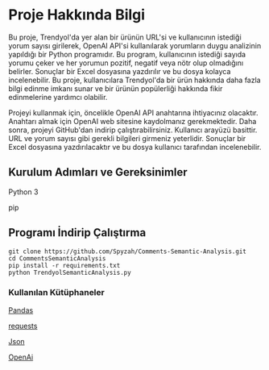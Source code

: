 # Proje Hakkında Bilgi
Bu proje, Trendyol'da yer alan bir ürünün URL'si ve kullanıcının istediği yorum sayısı girilerek, OpenAI API'si kullanılarak yorumların duygu analizinin yapıldığı bir Python programıdır. Bu program, kullanıcının istediği sayıda yorumu çeker ve her yorumun pozitif, negatif veya nötr olup olmadığını belirler. Sonuçlar bir Excel dosyasına yazdırılır ve bu dosya kolayca incelenebilir. Bu proje, kullanıcılara Trendyol'da bir ürün hakkında daha fazla bilgi edinme imkanı sunar ve bir ürünün popülerliği hakkında fikir edinmelerine yardımcı olabilir.

Projeyi kullanmak için, öncelikle OpenAI API anahtarına ihtiyacınız olacaktır. Anahtarı almak için OpenAI web sitesine kaydolmanız gerekmektedir. Daha sonra, projeyi GitHub'dan indirip çalıştırabilirsiniz. Kullanıcı arayüzü basittir. URL ve yorum sayısı gibi gerekli bilgileri girmeniz yeterlidir. Sonuçlar bir Excel dosyasına yazdırılacaktır ve bu dosya kullanıcı tarafından incelenebilir.

## Kurulum Adımları ve Gereksinimler

Python 3

pip

## Programı İndirip Çalıştırma 

```
git clone https://github.com/Spyzah/Comments-Semantic-Analysis.git
cd CommentsSemanticAnalysis
pip install -r requirements.txt
python TrendyolSemanticAnalysis.py
```

### Kullanılan Kütüphaneler


[Pandas](https://github.com/pandas-dev/pandas)

[requests](https://github.com/psf/requests)

[Json](https://github.com/dpranke/pyjson5)

[OpenAi](https://github.com/openai/openai-python)



